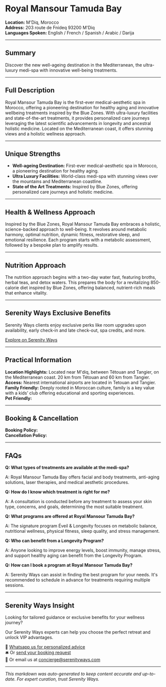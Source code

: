 # Royal Mansour Tamuda Bay

**Location:** M'Diq, Morocco  
**Address:** 203 route de Fnideq 93200 M'Diq  
**Languages Spoken:** English / French / Spanish / Arabic / Darija

---

## Summary

Discover the new well-ageing destination in the Mediterranean, the ultra-luxury medi-spa with innovative well-being treatments.

---

## Full Description

Royal Mansour Tamuda Bay is the first-ever medical-aesthetic spa in Morocco, offering a pioneering destination for healthy aging and innovative wellbeing treatments inspired by the Blue Zones. With ultra-luxury facilities and state-of-the-art treatments, it provides personalized care journeys leveraging the latest scientific advancements in longevity and ancestral holistic medicine. Located on the Mediterranean coast, it offers stunning views and a holistic wellness approach.

---

## Unique Strengths

- **Well-ageing Destination:** First-ever medical-aesthetic spa in Morocco, a pioneering destination for healthy aging.
- **Ultra Luxury Facilities:** World-class medi-spa with stunning views over the mountains and Mediterranean coastline.
- **State of the Art Treatments:** Inspired by Blue Zones, offering personalized care journeys and holistic medicine.

---

## Health & Wellness Approach

Inspired by the Blue Zones, Royal Mansour Tamuda Bay embraces a holistic, science-backed approach to well-being. It revolves around metabolic harmony, optimal nutrition, dynamic fitness, restorative sleep, and emotional resilience. Each program starts with a metabolic assessment, followed by a bespoke plan to amplify results.

---

## Nutrition Approach

The nutrition approach begins with a two-day water fast, featuring broths, herbal teas, and detox waters. This prepares the body for a revitalizing 850-calorie diet inspired by Blue Zones, offering balanced, nutrient-rich meals that enhance vitality.

---

## Serenity Ways Exclusive Benefits

Serenity Ways clients enjoy exclusive perks like room upgrades upon availability, early check-in and late check-out, spa credits, and more.

[Explore on Serenity Ways](https://serenityways.com/collections/royal-mansour-tamuda-bay)

---

## Practical Information

**Location Highlights:** Located near M'diq, between Tétouan and Tangier, on the Mediterranean coast. 20 km from Tétouan and 60 km from Tangier.  
**Access:** Nearest international airports are located in Tetouan and Tangier.  
**Family Friendly:** Deeply rooted in Moroccan culture, family is a key value with a kids’ club offering educational and sporting experiences.  
**Pet Friendly:** 

---

## Booking & Cancellation

**Booking Policy:**   
**Cancellation Policy:** 

---

## FAQs

**Q: What types of treatments are available at the medi-spa?**

A: Royal Mansour Tamuda Bay offers facial and body treatments, anti-aging solutions, laser therapies, and medical aesthetic procedures.

**Q: How do I know which treatment is right for me?**

A: A consultation is conducted before any treatment to assess your skin type, concerns, and goals, determining the most suitable treatment.

**Q: What programs are offered at Royal Mansour Tamuda Bay?**

A: The signature program Éveil & Longevity focuses on metabolic balance, nutritional wellness, physical fitness, sleep quality, and stress management.

**Q: Who can benefit from a Longevity Program?**

A: Anyone looking to improve energy levels, boost immunity, manage stress, and support healthy aging can benefit from the Longevity Program.

**Q: How can I book a program at Royal Mansour Tamuda Bay?**

A: Serenity Ways can assist in finding the best program for your needs. It's recommended to schedule in advance for treatments requiring multiple sessions.


---

## Serenity Ways Insight

Looking for tailored guidance or exclusive benefits for your wellness journey?

Our Serenity Ways experts can help you choose the perfect retreat and unlock VIP advantages.

💬 [Whatsapp us for personalized advice](https://wa.me/33786553455)  
🛎️ Or [send your booking request](https://serenityways.com/pages/contact)  
📧 Or email us at [concierge@serenityways.com](mailto:concierge@serenityways.com)

---

*This markdown was auto-generated to keep content accurate and up-to-date. For expert curation, trust Serenity Ways.*
